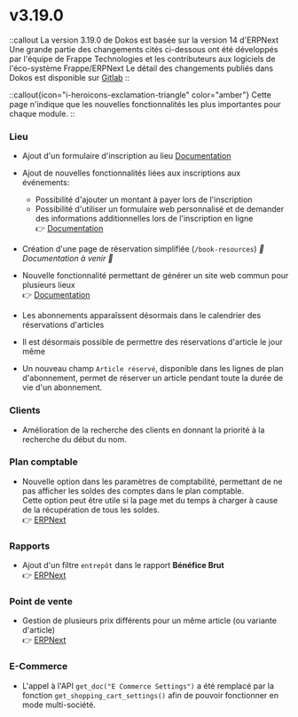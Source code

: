 # v3.19.0

::callout
La version 3.19.0 de Dokos est basée sur la version 14 d'ERPNext
Une grande partie des changements cités ci-dessous ont été développés par l'équipe de Frappe Technologies et les contributeurs aux logiciels de l'éco-système Frappe/ERPNext
Le détail des changements publiés dans Dokos est disponible sur [Gitlab](https://gitlab.com/dokos/dokos/-/releases/v3.19.0)
::

::callout{icon="i-heroicons-exclamation-triangle" color="amber"}
Cette page n'indique que les nouvelles fonctionnalités les plus importantes pour chaque module.
::


### Lieu

- Ajout d'un formulaire d'inscription au lieu [Documentation](/dokos/lieu/portails/formulaire-inscription-lieu)

- Ajout de nouvelles fonctionnalités liées aux inscriptions aux événements:
  - Possibilité d'ajouter un montant à payer lors de l'inscription
  - Possibilité d'utiliser un formulaire web personnalisé et de demander des informations additionnelles lors de l'inscription en ligne  
:point_right: [Documentation](/dokos/lieu/evenements)

- Création d'une page de réservation simplifiée (`/book-resources`) *:construction: Documentation à venir :construction:*

- Nouvelle fonctionnalité permettant de générer un site web commun pour plusieurs lieux  
:point_right: [Documentation](/dokos/lieu/multi-societe)

- Les abonnements apparaîssent désormais dans le calendrier des réservations d'articles

- Il est désormais possible de permettre des réservations d'article le jour même

- Un nouveau champ `Article réservé`, disponible dans les lignes de plan d'abonnement, permet de réserver un article pendant toute la durée de vie d'un abonnement.

### Clients

- Amélioration de la recherche des clients en donnant la priorité à la recherche du début du nom.


### Plan comptable

- Nouvelle option dans les paramètres de comptabilité, permettant de ne pas afficher les soldes des comptes dans le plan comptable.  
  Cette option peut être utile si la page met du temps à charger à cause de la récupération de tous les soldes.  
:point_right: [ERPNext](https://github.com/frappe/erpnext/pull/33502)


### Rapports

- Ajout d'un filtre `entrepôt` dans le rapport **Bénéfice Brut**  
:point_right: [ERPNext](https://github.com/frappe/erpnext/pull/33397)


### Point de vente

- Gestion de plusieurs prix différents pour un même article (ou variante d'article)  
:point_right: [ERPNext](https://github.com/frappe/erpnext/pull/33397)


### E-Commerce

- L'appel à l'API `get_doc("E Commerce Settings")` a été remplacé par la fonction `get_shopping_cart_settings()` afin de pouvoir fonctionner en mode multi-société.